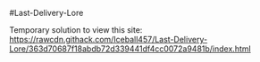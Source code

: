 #Last-Delivery-Lore

Temporary solution to view this site: https://rawcdn.githack.com/Iceball457/Last-Delivery-Lore/363d70687f18abdb72d339441df4cc0072a9481b/index.html
